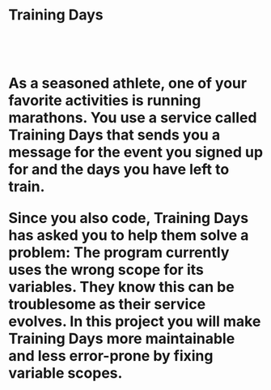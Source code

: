 <h1>Training Days<h1><br>
<p>As a seasoned athlete, one of your favorite activities is running marathons. You use a service called Training Days that sends you a message for the event you signed up for and the days you have left to train.</p>

<p>Since you also code, Training Days has asked you to help them solve a problem: The program currently uses the wrong scope for its variables. They know this can be troublesome as their service evolves. In this project you will make Training Days more maintainable and less error-prone by fixing variable scopes.</p>
